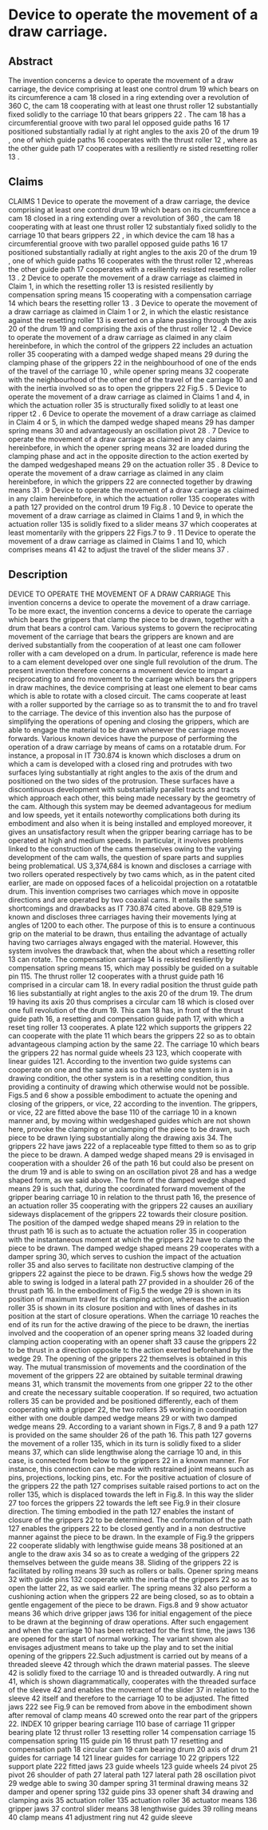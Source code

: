# Device to operate the movement of a draw carriage.

## Abstract
The invention concerns a device to operate the movement of a draw carriage, the device comprising at least one control drum 19 which bears on its circumference a cam 18 closed in a ring extending over a revolution of 360 C, the cam 18 cooperating with at least one thrust roller 12 substantially fixed solidly to the carriage 10 that bears grippers 22 . The cam 18 has a circumferential groove with two paral lel opposed guide paths 16 17 positioned substantially radial ly at right angles to the axis 20 of the drum 19 , one of which guide paths 16 cooperates with the thrust roller 12 , where as the other guide path 17 cooperates with a resiliently re sisted resetting roller 13 .

## Claims
CLAIMS 1 Device to operate the movement of a draw carriage, the device comprising at least one control drum 19 which bears on its circumference a cam 18 closed in a ring extending over a revolution of 360 , the cam 18 cooperating with at least one thrust roller 12 substantialy fixed solidly to the carriage 10 that bears grippers 22 , in which device the cam 18 has a circumferential groove with two parallel opposed guide paths 16 17 positioned substantially radially at right angles to the axis 20 of the drum 19 , one of which guide paths 16 cooperates with the thrust roller 12 ,whereas the other guide path 17 cooperates with a resiliently resisted resetting roller 13 . 2 Device to operate the movement of a draw carriage as claimed in Claim 1, in which the resetting roller 13 is resisted resiliently by compensation spring means 15 cooperating with a compensation carriage 14 which bears the resetting roller 13 . 3 Device to operate the movement of a draw carriage as claimed in Claim 1 or 2, in which the elastic resistance against the resetting roller 13 is exerted on a plane passing through the axis 20 of the drum 19 and comprising the axis of the thrust roller 12 . 4 Device to operate the movement of a draw carriage as claimed in any claim hereinbefore, in which the control of the grippers 22 includes an actuation roller 35 cooperating with a damped wedge shaped means 29 during the clamping phase of the grippers 22 in the neighbourhood of one of the ends of the travel of the carriage 10 , while opener spring means 32 cooperate with the neighbourhood of the other end of the travel of the carriage 10 and with the inertia involved so as to open the grippers 22 Fig.5 . 5 Device to operate the movement of a draw carriage as claimed in Claims 1 and 4, in which the actuation roller 35 is structurally fixed solidly to at least one ripper t2 . 6 Device to operate the movement of a draw carriage as claimed in Claim 4 or 5, in which the damped wedge shaped means 29 has damper spring means 30 and advantageously an oscillation pivot 28 . 7 Device to operate the movement of a draw carriage as claimed in any claims hereinbefore, in which the opener spring means 32 are loaded during the clamping phase and act in the opposite direction to the action exerted by the damped wedgeshaped means 29 on the actuation roller 35 . 8 Device to operate the movement of a draw carriage as claimed in any claim hereinbefore, in which the grippers 22 are connected together by drawing means 31 . 9 Device to operate the movement of a draw carriage as claimed in any claim hereinbefore, in which the actuation roller 135 cooperates with a path 127 provided on the control drum 19 Fig.8 . 10 Device to operate the movement of a draw carriage as claimed in Claims 1 and 9, in which the actuation roller 135 is solidly fixed to a slider means 37 which cooperates at least momentarily with the grippers 22 Figs.7 to 9 . 11 Device to operate the movement of a draw carriage as claimed in Claims 1 and 10, which comprises means 41 42 to adjust the travel of the slider means 37 .

## Description
DEVICE TO OPERATE THE MOVEMENT OF A DRAW CARRIAGE This invention concerns a device to operate the movement of a draw carriage. To be more exact, the invention concerns a device to operate the carriage which bears the grippers that clamp the piece to be drawn, together with a drum that bears a control cam. Various systems to govern the reciprocating movement of the carriage that bears the grippers are known and are derived substantially from the cooperation of at least one cam follower roller with a cam developed on a drum. In particular, reference is made here to a cam element developed over one single full revolution of the drum. The present invention therefore concerns a movement device to impart a reciprocating to and fro movement to the carriage which bears the grippers in draw machines, the device comprising at least one element to bear cams which is able to rotate with a closed circuit. The cams cooperate at least with a roller supported by the carriage so as to transmit the to and fro travel to the carriage. The device of this invention also has the purpose of simplifying the operations of opening and closing the grippers, which are able to engage the material to be drawn whenever the carriage moves forwards. Various known devices have the purpose of performing the operation of a draw carriage by means of cams on a rotatable drum. For instance, a proposal in IT 730.874 is known which discloses a drum on which a cam is developed with a closed ring and protrudes with two surfaces lying substantially at right angles to the axis of the drum and positioned on the two sides of the protrusion. These surfaces have a discontinuous development with substantially parallel tracts and tracts which approach each other, this being made necessary by the geometry of the cam. Although this system may be deemed advantageous for medium and low speeds, yet it entails noteworthy complications both during its embodiment and also when it is being installed and employed moreover, it gives an unsatisfactory result when the gripper bearing carriage has to be operated at high and medium speeds. In particular, it involves problems linked to the construction of the cams themselves owing to the varying development of the cam walls, the question of spare parts and supplies being problematical. US 3,374,684 is known and discloses a carriage with two rollers operated respectively by two cams which, as in the patent cited earlier, are made on opposed faces of a helicoidal projection on a rotatatble drum. This invention comprises two carriages which move in opposite directions and are operated by two coaxial cams. It entails the same shortcomings and drawbacks as IT 730.874 cited above. GB 829,519 is known and discloses three carriages having their movements lying at angles of 1200 to each other. The purpose of this is to ensure a continuous grip on the material to be drawn, thus entailing the advantage of actually having two carriages always engaged with the material. However, this system involves the drawback that, when the about which a resetting roller 13 can rotate. The compensation carriage 14 is resisted resiliently by compensation spring means 15, which may possibly be guided on a suitable pin 115. The thrust roller 12 cooperates with a thrust guide path 16 comprised in a circular cam 18. In every radial position the thrust guide path 16 lies substantially at right angles to the axis 20 of the drum 19. The drum 19 having its axis 20 thus comprises a circular cam 18 which is closed over one full revolution of the drum 19. This cam 18 has, in front of the thrust guide path 16, a resetting and compensation guide path 17, with which a reset ting roller 13 cooperates. A plate 122 which supports the grippers 22 can cooperate with the plate 11 which bears the grippers 22 so as to obtain advantageous clamping action by the same 22. The carriage 10 which bears the grippers 22 has normal guide wheels 23 123, which cooperate with linear guides 121. According to the invention two guide systems can cooperate on one and the same axis so that while one system is in a drawing condition, the other system is in a resetting condition, thus providing a continuity of drawing which otherwise would not be possible. Figs.5 and 6 show a possible embodiment to actuate the opening and closing of the grippers, or vice, 22 according to the invention. The grippers, or vice, 22 are fitted above the base 110 of the carriage 10 in a known manner and, by moving within wedgeshaped guides which are not shown here, provoke the clamping or unclamping of the piece to be drawn, such piece to be drawn lying substantially along the drawing axis 34. The grippers 22 have jaws 222 of a replaceable type fitted to them so as to grip the piece to be drawn. A damped wedge shaped means 29 is envisaged in cooperation with a shoulder 26 of the path 16 but could also be present on the drum 19 and is able to swing on an oscillation pivot 28 and has a wedge shaped form, as we said above. The form of the damped wedge shaped means 29 is such that, during the coordinated forward movement of the gripper bearing carriage 10 in relation to the thrust path 16, the presence of an actuation roller 35 cooperating with the grippers 22 causes an auxiliary sideways displacement of the grippers 22 towards their closure position. The position of the damped wedge shaped means 29 in relation to the thrust path 16 is such as to actuate the actuation roller 35 in cooperation with the instantaneous moment at which the grippers 22 have to clamp the piece to be drawn. The damped wedge shaped means 29 cooperates with a damper spring 30, which serves to cushion the impact of the actuation roller 35 and also serves to facilitate non destructive clamping of the grippers 22 against the piece to be drawn. Fig.5 shows how the wedge 29 able to swing is lodged in a lateral path 27 provided in a shoulder 26 of the thrust path 16. In the embodiment of Fig.5 the wedge 29 is shown in its position of maximum travel for its clamping action, whereas the actuation roller 35 is shown in its closure position and with lines of dashes in its position at the start of closure operations. When the carriage 10 reaches the end of its run for the active drawing of the piece to be drawn, the inertias involved and the cooperation of an opener spring means 32 loaded during clamping action cooperating with an opener shaft 33 cause the grippers 22 to be thrust in a direction opposite tc the action exerted beforehand by the wedge 29. The opening of the grippers 22 themselves is obtained in this way. The mutual transmission of movements and the coordination of the movement of the grippers 22 are obtained by suitable terminal drawing means 31, which transmit the movements from one gripper 22 to the other and create the necessary suitable cooperation. If so required, two actuation rollers 35 can be provided and be positioned differently, each of them cooperating with a gripper 22, the two rollers 35 working in coordination either with one double damped wedge means 29 or with two damped wedge means 29. According to a variant shown in Figs.7, 8 and 9 a path 127 is provided on the same shoulder 26 of the path 16. This path 127 governs the movement of a roller 135, which in its turn is solidly fixed to a slider means 37, which can slide lengthwise along the carriage 10 and, in this case, is connected from below to the grippers 22 in a known manner. For instance, this connection can be made with restrained joint means such as pins, projections, locking pins, etc. For the positive actuation of closure of the grippers 22 the path 127 comprises suitable raised portions to act on the roller 135, which is displaced towards the left in Fig.8. In this way the slider 27 too forces the grippers 22 towards the left see Fig.9 in their closure direction. The timing embodied in the path 127 enables the instant of closure of the grippers 22 to be determined. The conformation of the path 127 enables the grippers 22 to be closed gently and in a non destructive manner against the piece to be drawn. In the example of Fig.9 the grippers 22 cooperate slidably with lengthwise guide means 38 positioned at an angle to the draw axis 34 so as to create a wedging of the grippers 22 themselves between the guide means 38. Sliding of the grippers 22 is facilitated by rolling means 39 such as rollers or balls. Opener spring means 32 with guide pins 132 cooperate with the inertia of the grippers 22 so as to open the latter 22, as we said earlier. The spring means 32 also perform a cushioning action when the grippers 22 are being closed, so as to obtain a gentle engagement of the piece to be drawn. Figs.8 and 9 show actuator means 36 which drive gripper jaws 136 for initial engagement of the piece to be drawn at the beginning of draw operations. After such engagement and when the carriage 10 has been retracted for the first time, the jaws 136 are opened for the start of normal working. The variant shown also envisages adjustment means to take up the play and to set the initial opening of the grippers 22.Such adjustment is carried out by means of a threaded sleeve 42 through which the drawn material passes. The sleeve 42 is solidly fixed to the carriage 10 and is threaded outwardly. A ring nut 41, which is shown diagrammatically, cooperates with the threaded surface of the sleeve 42 and enables the movement of the slider 37 in relation to the sleeve 42 itself and therefore to the carriage 10 to be adjusted. The fitted jaws 222 see Fig.9 can be removed from above in the embodiment shown after removal of clamp means 40 screwed onto the rear part of the grippers 22. INDEX 10 gripper bearing carriage 110 base of carriage 11 gripper bearing plate 12 thrust roller 13 resetting roller 14 compensation carriage 15 compensation spring 115 guide pin 16 thrust path 17 resetting and compensation path 18 circular cam 19 cam bearing drum 20 axis of drum 21 guides for carriage 14 121 linear guides for carriage 10 22 grippers 122 support plate 222 fitted jaws 23 guide wheels 123 guide wheels 24 pivot 25 pivot 26 shoulder of path 27 lateral path 127 lateral path 28 oscillation pivot 29 wedge able to swing 30 damper spring 31 terminal drawing means 32 damper and opener spring 132 guide pins 33 opener shaft 34 drawing and clamping axis 35 actuation roller 135 actuation roller 36 actuator means 136 gripper jaws 37 control slider means 38 lengthwise guides 39 rolling means 40 clamp means 41 adjustment ring nut 42 guide sleeve